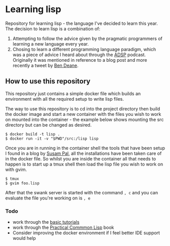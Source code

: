 # Learning lisp
Repository for learning lisp - the language I've decided to learn this year. The decision to learn lisp is a combination of:
  1. Attempting to follow the advice given by the pragmatic programmers of learning a new language every year.
  2. Chosing to learn a different programming language paradigm, which was a piece of advice I heard about through the [ADSP](https://adspthepodcast.com/) podcast. Originally it was mentioned in reference to a blog post and more recently a tweet by [Ben Deane](https://twitter.com/ben_deane/status/1154162482258305029?s=20).

## How to use this repository

This repository just contains a simple docker file which builds an environment with all the required setup to write lisp files.

The way to use this repository is to cd into the project directory then build the docker image and start a new container with the files you wish to work on mounted into the container - the example below shows mounting the src directory but can be changed as desired.

```console
$ docker build -t lisp .
$ docker run -it -v "$PWD"/src:/lisp lisp
```

Once you are in running in the container shell the tools that have been setup I found in a blog by [Susam Pal](https://susam.net/blog/lisp-in-vim.html#get-started), all the installations have been taken care of in the docker file. So whilst you are inside the container all that needs to happen is to start up a tmux shell then load the lisp file you wish to work on with gvim.

```console
$ tmux
$ gvim foo.lisp
```

After that the swank server is started with the command `, c` and you can evaluate the file you're working on is `, e`

### Todo

- work through the [basic tutorials](https://lisp-lang.org/learn/first-steps)
- work through the [Practical Commmon Lisp](https://lisp-lang.org/books/#practical-common-lisp) book
- Consider improving the docker environment if I feel better IDE support would help


